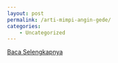 ```yaml
---
layout: post
permalink: /arti-mimpi-angin-gede/
categories:
    - Uncategorized
---
```


[Baca Selengkapnya](/05)